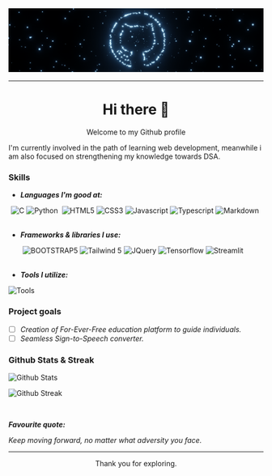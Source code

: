 <img src="logo1.png" alt="Github logo using Blender">

---
<h1 align=center>Hi there 👋</h1>

<p align=center>Welcome to my Github profile</p>

I'm currently involved in the path of learning web development, meanwhile i am also focused on strengthening my knowledge towards DSA.

### Skills
- ***Languages I'm good at:***
<div align="center">
  <img src="https://img.shields.io/badge/C-A8B9CC?style=flat&logo=c&logoColor=black" alt="C">
  <img src="https://img.shields.io/badge/Python-14354C?style=flat&logo=python&logoColor=white" alt="Python">
  <img src="https://img.shields.io/badge/-SQL-323330?style=flat&logoColor=4479A1" alt="">
  <img src="https://img.shields.io/badge/HTML5-%23E34F26.svg?style=flat&logo=html5&logoColor=white" alt="HTML5">
  <img src="https://img.shields.io/badge/CSS3-%231572B6.svg?style=flat&logo=css3&logoColor=white" alt="CSS3">
  <img src="https://img.shields.io/badge/JavaScript-323330?style=flat&logo=javascript&logoColor=F7DF1E" alt="Javascript">
  <img src="https://img.shields.io/badge/TypeScript-3178C6?style=flat&logo=typescript&logoColor=white" alt="Typescript">
  <img src="https://img.shields.io/badge/Markdown-000000?style=flat&logo=markdown&logoColor=white" alt="Markdown">
  <img src="" alt="">
</div>

<br>

- ***Frameworks & libraries I use:***
<div align="center">
  <img src="https://img.shields.io/badge/Bootstrap-7952B3?style=flat&logo=bootstrap&logoColor=white" alt="BOOTSTRAP5">
  <img src="https://img.shields.io/badge/Tailwind-06B6D4?style=flat&logo=tailwind-css&logoColor=white" alt="Tailwind 5">
  <img src="https://img.shields.io/badge/jQuery-0769AD?style=flat&logo=jquery&logoColor=white" alt="JQuery">
  <img src="https://img.shields.io/badge/Tensorflow-FF8C00?style=flat&logo=tensorflow&logoColor=white" alt="Tensorflow">
  <img src="https://img.shields.io/badge/-Streamlit-FF4B4B?style=flat&logo=streamlit&logoColor=white" alt="Streamlit">
  <img src="https://img.shields.io/badge/OpenCV-27338e?style=flat&logo=OpenCV&logoColor=white" alt="">
  <img src="" alt="">
  <img src="" alt="">
</div>

<br>


- ***Tools I utilize:***

 ![Tools](https://skillicons.dev/icons?i=git,npm,mysql,vscode,blender&theme=light)

### Project goals
- [ ] *Creation of For-Ever-Free education platform to guide individuals.*
- [ ] *Seamless Sign-to-Speech converter.*

### Github Stats & Streak

![Github Stats](https://github-readme-stats.vercel.app/api?username=karthi1048&theme=gotham&hide_border=false&include_all_commits=false&count_private=false&border_radius=10%&show_icons=true&card_width=495px&rank_icon=github)

![Github Streak](https://github-readme-streak-stats.herokuapp.com/?user=karthi1048&theme=gotham&hide_border=false&border_radius=2%)

<br>

***Favourite quote:***

*Keep moving forward, no matter what adversity you face.*

---
<p align=center>Thank you for exploring.</p>

